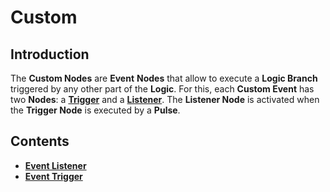 
# Custom

## Introduction

The **Custom Nodes** are **Event** **Nodes** that allow to execute a **Logic Branch** triggered by any other part of the **Logic**. For this, each **Custom Event** has two **Nodes**: a [**Trigger**](event-trigger.md) and a [**Listener**](event-listener.md). The **Listener Node** is activated when the **Trigger Node** is executed by a **Pulse**.

## Contents

* [**Event Listener**](event-listener.md)
* [**Event Trigger**](event-trigger.md)
